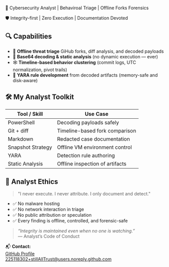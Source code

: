 🧠 Cybersecurity Analyst | Behaviroal Triage | Offline Forks Forensics

🛡️ Integrity-first | Zero Execution | Documentation Devoted 

## 🔍 Capabilities 

- 🧾 **Offline threat triage** GiHub forks, diff analysis, and decoded payloads   
- 📂 **Base64 decoding & static analysis** (no dynamic execution — ever)  
- 🕸️ **Timeline-based behavior clustering** (commit logs, UTC normalization, pivot trails)  
- 🧪 **YARA rule development** from decoded artifacts (memory-safe and disk-aware)

## 🛠️ My Analyst Toolkit

| Tool / Skill       | Use Case                          |
|--------------------|-----------------------------------|
| PowerShell         | Decoding payloads safely          |
| Git + diff         | Timeline-based fork comparison    |
| Markdown           | Redacted case documentation       |
| Snapshot Strategy  | Offline VM environment control    |
| YARA               | Detection rule authoring          |
| Static Analysis    | Offline inspection of artifacts   |

## 🔐 Analyst Ethics

> "I never execute. I never attribute. I only document and detect."

- ✅ No malware hosting  
- ✅ No network interaction in triage  
- ✅ No public attribution or speculation  
- ✅ Every finding is offline, controlled, and forensic-safe

> _“Integrity is maintained even when no one is watching.”_  
> — Analyst’s Code of Conduct

📬 **Contact:**  
[GitHub Profile](https://github.com/stillAllTrust)  
225118302+stillAllTrust@users.noreply.github.com
